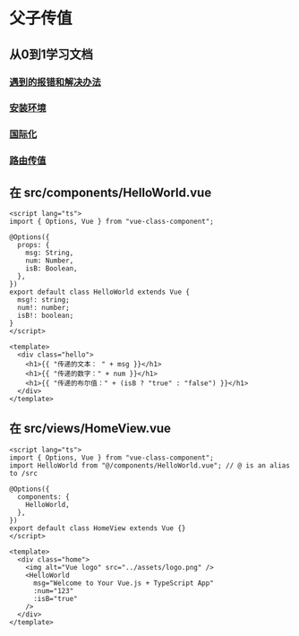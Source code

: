 # 父子传值

## 从0到1学习文档
### [遇到的报错和解决办法](./%E9%81%87%E5%88%B0%E7%9A%84%E6%8A%A5%E9%94%99%E5%92%8C%E8%A7%A3%E5%86%B3%E5%8A%9E%E6%B3%95.md)
### [安装环境](./%E5%AE%89%E8%A3%85%E7%8E%AF%E5%A2%83.md)
### [国际化](./%E5%9B%BD%E9%99%85%E5%8C%96.md)
### [路由传值](./%E8%B7%AF%E7%94%B1%E4%BC%A0%E5%80%BC.md)

## 在 src/components/HelloWorld.vue
```
<script lang="ts">
import { Options, Vue } from "vue-class-component";

@Options({
  props: {
    msg: String,
    num: Number,
    isB: Boolean,
  },
})
export default class HelloWorld extends Vue {
  msg!: string;
  num!: number;
  isB!: boolean;
}
</script>

<template>
  <div class="hello">
    <h1>{{ "传递的文本： " + msg }}</h1>
    <h1>{{ "传递的数字：" + num }}</h1>
    <h1>{{ "传递的布尔值：" + (isB ? "true" : "false") }}</h1>
  </div>
</template>
```

## 在 src/views/HomeView.vue
```
<script lang="ts">
import { Options, Vue } from "vue-class-component";
import HelloWorld from "@/components/HelloWorld.vue"; // @ is an alias to /src

@Options({
  components: {
    HelloWorld,
  },
})
export default class HomeView extends Vue {}
</script>

<template>
  <div class="home">
    <img alt="Vue logo" src="../assets/logo.png" />
    <HelloWorld
      msg="Welcome to Your Vue.js + TypeScript App"
      :num="123"
      :isB="true"
    />
  </div>
</template>
```
